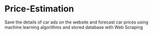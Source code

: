 # Price-Estimation
Save the details of car ads on the website and forecast car prices using machine learning algorithms and stored database with Web Scraping
